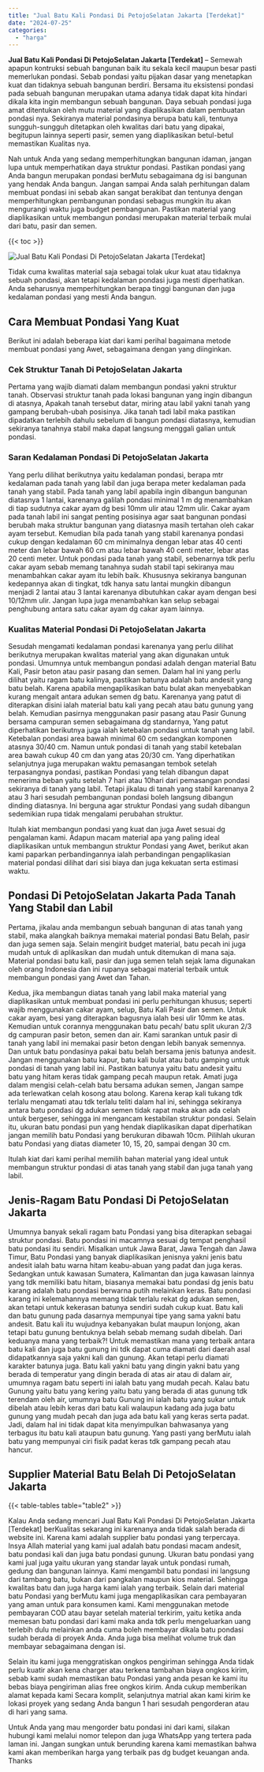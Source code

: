 ```yaml
---
title: "Jual Batu Kali Pondasi Di PetojoSelatan Jakarta [Terdekat]"
date: "2024-07-25"
categories: 
  - "harga"
---
```


**Jual Batu Kali Pondasi Di PetojoSelatan Jakarta \[Terdekat\]** – Semewah apapun kontruksi sebuah bangunan baik itu sekala kecil maupun besar pasti memerlukan pondasi. Sebab pondasi yaitu pijakan dasar yang menetapkan kuat dan tidaknya sebuah bangunan berdiri. Bersama itu eksistensi pondasi pada sebuah bangunan merupakan utama adanya tidak dapat kita hindari dikala kita ingin membangun sebuah bangunan. Daya sebuah pondasi juga amat ditentukan oleh mutu material yang diaplikasikan dalam pembuatan pondasi nya. Sekiranya material pondasinya berupa batu kali, tentunya sungguh-sungguh ditetapkan oleh kwalitas dari batu yang dipakai, begitupun lainnya seperti pasir, semen yang diaplikasikan betul-betul memastikan Kualitas nya.

Nah untuk Anda yang sedang memperhitungkan bangunan idaman, jangan lupa untuk memperhatikan daya struktur pondasi. Pastikan pondasi yang Anda bangun merupakan pondasi berMutu sebagaimana dg isi bangunan yang hendak Anda bangun. Jangan sampai Anda salah perhitungan dalam membuat pondasi ini sebab akan sangat berakibat dan tentunya dengan memperhitungkan pembangunan pondasi sebagus mungkin itu akan mengurangi waktu juga budget pembangunan. Pastikan material yang diaplikasikan untuk membangun pondasi merupakan material terbaik mulai dari batu, pasir dan semen.

{{< toc >}}

![Jual Batu Kali Pondasi Di PetojoSelatan Jakarta [Terdekat]](/images/jual-batu-kali-16.png)

Tidak cuma kwalitas material saja sebagai tolak ukur kuat atau tidaknya sebuah pondasi, akan tetapi kedalaman pondasi juga mesti diperhatikan. Anda seharusnya memperhitungkan berapa tinggi bangunan dan juga kedalaman pondasi yang mesti Anda bangun.

## Cara Membuat Pondasi Yang Kuat

Berikut ini adalah beberapa kiat dari kami perihal bagaimana metode membuat pondasi yang Awet, sebagaimana dengan yang diinginkan.

### Cek Struktur Tanah Di PetojoSelatan Jakarta

Pertama yang wajib diamati dalam membangun pondasi yakni struktur tanah. Observasi struktur tanah pada lokasi bangunan yang ingin dibangun di atasnya, Apakah tanah tersebut datar, miring atau labil yakni tanah yang gampang berubah-ubah posisinya. Jika tanah tadi labil maka pastikan dipadatkan terlebih dahulu sebelum di bangun pondasi diatasnya, kemudian sekiranya tanahnya stabil maka dapat langsung menggali galian untuk pondasi.

### Saran Kedalaman Pondasi Di PetojoSelatan Jakarta

Yang perlu dilihat berikutnya yaitu kedalaman pondasi, berapa mtr kedalaman pada tanah yang labil dan juga berapa meter kedalaman pada tanah yang stabil. Pada tanah yang labil apabila ingin dibangun bangunan diatasnya 1 lantai, karenanya galilah pondasi minimal 1 m dg menambahkan di tiap sudutnya cakar ayam dg besi 10mm ulir atau 12mm ulir. Cakar ayam pada tanah labil ini sangat penting posisinya agar saat bangunan pondasi berubah maka struktur bangunan yang diatasnya masih tertahan oleh cakar ayam tersebut. Kemudian bila pada tanah yang stabil karenanya pondasi cukup dengan kedalaman 60 cm minimalnya dengan lebar atas 40 centi meter dan lebar bawah 60 cm atau lebar bawah 40 centi meter, lebar atas 20 centi meter. Untuk pondasi pada tanah yang stabil, sebenarnya tdk perlu cakar ayam sebab memang tanahnya sudah stabil tapi sekiranya mau menambahkan cakar ayam itu lebih baik. Khususnya sekiranya bangunan kedepannya akan di tingkat, tdk hanya satu lantai mungkin dibangun menjadi 2 lantai atau 3 lantai karenanya dibutuhkan cakar ayam dengan besi 10/12mm ulir. Jangan lupa juga menambahkan kan selup sebagai penghubung antara satu cakar ayam dg cakar ayam lainnya.

### Kualitas Material Pondasi Di PetojoSelatan Jakarta

Sesudah mengamati kedalaman pondasi karenanya yang perlu dilihat berikutnya merupakan kwalitas material yang akan digunakan untuk pondasi. Umumnya untuk membangun pondasi adalah dengan material Batu Kali, Pasir beton atau pasir pasang dan semen. Dalam hal ini yang perlu dilihat yaitu ragam batu kalinya, pastikan batunya adalah batu andesit yang batu belah. Karena apabila mengaplikasikan batu bulat akan menyebabkan kurang mengait antara adukan semen dg batu. Karenanya yang patut di diterapkan disini ialah material batu kali yang pecah atau batu gunung yang belah. Kemudian pasirnya menggunakan pasir pasang atau Pasir Gunung bersama campuran semen sebagaimana dg standarnya, Yang patut diperhatikan berikutnya juga ialah ketebalan pondasi untuk tanah yang labil. Ketebalan pondasi area bawah minimal 60 cm sedangkan komponen atasnya 30/40 cm. Namun untuk pondasi di tanah yang stabil ketebalan area bawah cukup 40 cm dan yang atas 20/30 cm. Yang diperhatikan selanjutnya juga merupakan waktu pemasangan tembok setelah terpasangnya pondasi, pastikan Pondasi yang telah dibangun dapat menerima beban yaitu setelah 7 hari atau 10hari dari pemasangan pondasi sekiranya di tanah yang labil. Tetapi jikalau di tanah yang stabil karenanya 2 atau 3 hari sesudah pembangunan pondasi boleh langsung dibangun dinding diatasnya. Ini berguna agar struktur Pondasi yang sudah dibangun sedemikian rupa tidak mengalami perubahan struktur.

Itulah kiat membangun pondasi yang kuat dan juga Awet sesuai dg pengalaman kami. Adapun macam material apa yang paling ideal diaplikasikan untuk membangun struktur Pondasi yang Awet, berikut akan kami paparkan perbandingannya ialah perbandingan pengaplikasian material pondasi dilihat dari sisi biaya dan juga kekuatan serta estimasi waktu.

## Pondasi Di PetojoSelatan Jakarta Pada Tanah Yang Stabil dan Labil

Pertama, jikalau anda membangun sebuah bangunan di atas tanah yang stabil, maka alangkah baiknya memakai material pondasi Batu Belah, pasir dan juga semen saja. Selain mengirit budget material, batu pecah ini juga mudah untuk di aplikasikan dan mudah untuk ditemukan di mana saja. Material pondasi batu kali, pasir dan juga semen telah sejak lama digunakan oleh orang Indonesia dan ini rupanya sebagai material terbaik untuk membangun pondasi yang Awet dan Tahan.

Kedua, jika membangun diatas tanah yang labil maka material yang diaplikasikan untuk membuat pondasi ini perlu perhitungan khusus; seperti wajib menggunakan cakar ayam, selup, Batu Kali Pasir dan semen. Untuk cakar ayam, besi yang diterapkan bagusnya ialah besi ulir 10mm ke atas. Kemudian untuk corannya menggunakan batu pecah/ batu split ukuran 2/3 dg campuran pasir beton, semen dan air. Kami sarankan untuk pasir di tanah yang labil ini memakai pasir beton dengan lebih banyak semennya. Dan untuk batu pondasinya pakai batu belah bersama jenis batunya andesit. Jangan menggunakan batu kapur, batu kali bulat atau batu gamping untuk pondasi di tanah yang labil ini. Pastikan batunya yaitu batu andesit yaitu batu yang hitam keras tidak gampang pecah maupun retak. Amati juga dalam mengisi celah-celah batu bersama adukan semen, Jangan sampe ada terlewatkan celah kosong atau bolong. Karena kerap kali tukang tdk terlalu mengamati atau tdk terlalu teliti dalam hal ini, sehingga sekiranya antara batu pondasi dg adukan semen tidak rapat maka akan ada celah untuk bergeser, sehingga ini mengancam kestabilan struktur pondasi. Selain itu, ukuran batu pondasi pun yang hendak diaplikasikan dapat diperhatikan jangan memilih batu Pondasi yang berukuran dibawah 10cm. Pilihlah ukuran batu Pondasi yang diatas diameter 10, 15, 20, sampai dengan 30 cm.

Itulah kiat dari kami perihal memilih bahan material yang ideal untuk membangun struktur pondasi di atas tanah yang stabil dan juga tanah yang labil.

## Jenis-Ragam Batu Pondasi Di PetojoSelatan Jakarta

Umumnya banyak sekali ragam batu Pondasi yang bisa diterapkan sebagai struktur pondasi. Batu pondasi ini macamnya sesuai dg tempat penghasil batu pondasi itu sendiri. Misalkan untuk Jawa Barat, Jawa Tengah dan Jawa Timur, Batu Pondasi yang banyak diaplikasikan jenisnya yakni jenis batu andesit ialah batu warna hitam keabu-abuan yang padat dan juga keras. Sedangkan untuk kawasan Sumatera, Kalimantan dan juga kawasan lainnya yang tdk memiliki batu hitam, biasanya memakai batu pondasi dg jenis batu karang adalah batu pondasi berwarna putih melainkan keras. Batu pondasi karang ini kelemahannya memang tidak terlalu rekat dg adukan semen, akan tetapi untuk kekerasan batunya sendiri sudah cukup kuat. Batu kali dan batu gunung pada dasarnya mempunyai tipe yang sama yakni batu andesit. Batu kali itu wujudnya kebanyakan bulat maupun lonjong, akan tetapi batu gunung bentuknya belah sebab memang sudah dibelah. Dari keduanya mana yang terbaik?! Untuk memastikan mana yang terbaik antara batu kali dan juga batu gunung ini tdk dapat cuma diamati dari daerah asal didapatkannya saja yakni kali dan gunung. Akan tetapi perlu diamati karakter batunya juga. Batu kali yakni batu yang dingin yakni batu yang berada di temperatur yang dingin berada di atas air atau di dalam air, umumnya ragam batu seperti ini ialah batu yang mudah pecah. Kalau batu Gunung yaitu batu yang kering yaitu batu yang berada di atas gunung tdk terendam oleh air, umumnya batu Gunung ini ialah batu yang sukar untuk dibelah atau lebih keras dari batu kali walaupun kadang ada juga batu gunung yang mudah pecah dan juga ada batu kali yang keras serta padat. Jadi, dalam hal ini tidak dapat kita menyimpulkan bahwasanya yang terbagus itu batu kali ataupun batu gunung. Yang pasti yang berMutu ialah batu yang mempunyai ciri fisik padat keras tdk gampang pecah atau hancur.

## Supplier Material Batu Belah Di PetojoSelatan Jakarta

{{< table-tables table="table2" >}}

Kalau Anda sedang mencari Jual Batu Kali Pondasi Di PetojoSelatan Jakarta \[Terdekat\] berKualitas sekarang ini karenanya anda tidak salah berada di website ini. Karena kami adalah supplier batu pondasi yang terpercaya. Insya Allah material yang kami jual adalah batu pondasi macam andesit, batu pondasi kali dan juga batu pondasi gunung. Ukuran batu pondasi yang kami jual juga yaitu ukuran yang standar layak untuk pondasi rumah, gedung dan bangunan lainnya. Kami mengambil batu pondasi ini langsung dari tambang batu, bukan dari pangkalan maupun kios material. Sehingga kwalitas batu dan juga harga kami ialah yang terbaik. Selain dari material batu Pondasi yang berMutu kami juga mengaplikasikan cara pembayaran yang aman untuk para konsumen kami. Kami menggunakan metode pembayaran COD atau bayar setelah material terkirim, yaitu ketika anda memesan batu pondasi dari kami maka anda tdk perlu mengeluarkan uang terlebih dulu melainkan anda cuma boleh membayar dikala batu pondasi sudah berada di proyek Anda. Anda juga bisa melihat volume truk dan membayar sebagaimana dengan isi.

Selain itu kami juga menggratiskan ongkos pengiriman sehingga Anda tidak perlu kuatir akan kena charger atau terkena tambahan biaya ongkos kirim, sebab kami sudah memastikan batu Pondasi yang anda pesan ke kami itu bebas biaya pengiriman alias free ongkos kirim. Anda cukup memberikan alamat kepada kami Secara komplit, selanjutnya matrial akan kami kirim ke lokasi proyek yang sedang Anda bangun 1 hari sesudah pengorderan atau di hari yang sama.

Untuk Anda yang mau mengorder batu pondasi ini dari kami, silakan hubungi kami melalui nomor telepon dan juga WhatsApp yang tertera pada laman ini. Jangan sungkan untuk berunding karena kami memastikan bahwa kami akan memberikan harga yang terbaik pas dg budget keuangan anda. Thanks
